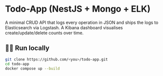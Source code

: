 # Todo-App (NestJS + Mongo + ELK)

A minimal CRUD API that logs every operation in JSON and ships the logs to Elasticsearch via Logstash. A Kibana dashboard visualises create/update/delete counts over time.

## 🏃‍♂️ Run locally

```bash
git clone https://github.com/<you>/todo-app.git
cd todo-app
docker compose up --build
